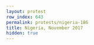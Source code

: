 ```yaml
---
layout: protest
row_index: 643
permalink: protests/nigeria-186
title: Nigeria, November 2017
hidden: true
---
```

